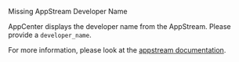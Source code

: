 Missing AppStream Developer Name

AppCenter displays the developer name from the AppStream. Please provide a `developer_name`.

For more information, please look at the
[appstream documentation](https://www.freedesktop.org/software/appstream/docs/chap-Quickstart.html).
